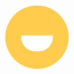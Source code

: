 
  <div style="display: flex; justify-content: center; align-items: center; height: 100vh;">
      <div style="position: relative; width: 200px; height: 200px; border-radius: 50%; background-color: #ffcc4d;">
            <!-- Mata kiri -->
            <div style="position: absolute; top: 50px; left: 50px; width: 30px; height: 30px; border-radius: 50%; background-image: url('https://img.icons8.com/color/48/000000/html-5.png'); background-size: cover;">
            </div>
            <!-- Mata kanan -->
            <div style="position: absolute; top: 50px; right: 50px; width: 30px; height: 30px; border-radius: 50%; background-image: url('https://img.icons8.com/color/48/000000/html-5.png'); background-size: cover;">
            </div>
            <!-- Mulut -->
            <div style="position: absolute; bottom: 50px; left: 50%; transform: translateX(-50%); width: 100px; height: 50px; border-radius: 0 0 50px 50px; background-color: white; border: 5px solid #ffcc4d; border-top: none;"></div>
        </div>
    </div>
